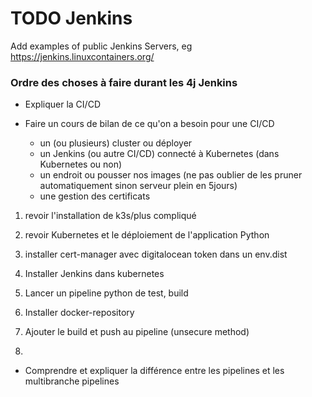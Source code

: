 # TODO Jenkins

Add examples of public Jenkins Servers, eg https://jenkins.linuxcontainers.org/


### Ordre des choses à faire durant les 4j Jenkins

- Expliquer la CI/CD


- Faire un cours de bilan de ce qu'on a besoin pour une CI/CD
    - un (ou plusieurs) cluster ou déployer
    - un Jenkins (ou autre CI/CD) connecté à Kubernetes (dans Kubernetes ou non)
    - un endroit ou pousser nos images (ne pas oublier de les pruner automatiquement sinon serveur plein en 5jours)
    - une gestion des certificats

1. revoir l'installation de k3s/plus compliqué
2. revoir Kubernetes et le déploiement de l'application Python

3. installer cert-manager avec digitalocean token dans un env.dist
4. Installer Jenkins dans kubernetes

5. Lancer un pipeline python de test, build
6. Installer docker-repository

7. Ajouter le build et push au pipeline (unsecure method)
8. 

- Comprendre et expliquer la différence entre les pipelines et les multibranche pipelines